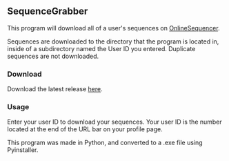 ## SequenceGrabber 
This program will download all of a user's sequences on [OnlineSequencer](https://onlinesequencer.net/).

Sequences are downloaded to the directory that the program is located in, inside of a subdirectory named the User ID you entered. Duplicate sequences are not downloaded.

### Download

Download the latest release [here](https://github.com/Murasagi/SequenceGrabber/releases).

### Usage

Enter your user ID to download your sequences. Your user ID is the number located at the end of the URL bar on your profile page.

This program was made in Python, and converted to a .exe file using Pyinstaller.
